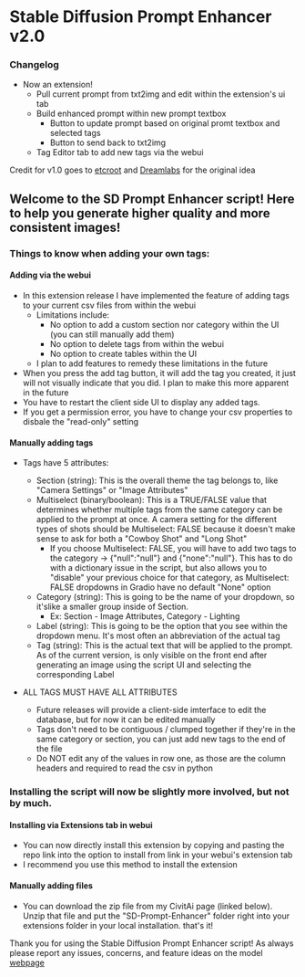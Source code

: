 # Stable Diffusion Prompt Enhancer v2.0
### Changelog
 * Now an extension!
   - Pull current prompt from txt2img and edit within the extension's ui tab
   - Build enhanced prompt within new prompt textbox
     - Button to update prompt based on original promt textbox and selected tags
     - Button to send back to txt2img
   - Tag Editor tab to add new tags via the webui

Credit for v1.0 goes to [etcroot](https://github.com/etcroot) and [Dreamlabs](https://civitai.com/user/Dreamlabs/models) for the original idea

## Welcome to the SD Prompt Enhancer script! Here to help you generate higher quality and more consistent images!

### Things to know when adding your own tags:

#### Adding via the webui

 * In this extension release I have implemented the feature of adding tags to your current csv files from within the webui
   - Limitations include:
     - No option to add a custom section nor category within the UI (you can still manually add them)
     - No option to delete tags from within the webui
     - No option to create tables within the UI
   - I plan to add features to remedy these limitations in the future
 * When you press the add tag button, it will add the tag you created, it just will not visually indicate that you did.  I plan to make this more apparent in the future
 * You have to restart the client side UI to display any added tags.
 * If you get a permission error, you have to change your csv properties to disbale the "read-only" setting

#### Manually adding tags

 * Tags have 5 attributes:
   - Section (string): This is the overall theme the tag belongs to, like "Camera Settings" or "Image Attributes"
   - Multiselect (binary/boolean): This is a TRUE/FALSE value that determines whether multiple tags from the same category can be applied to the prompt at once.  A camera setting for the different types of shots should be Multiselect: FALSE because it doesn't make sense to ask for both a "Cowboy Shot" and "Long Shot"
     - If you choose Multiselect: FALSE, you will have to add two tags to the category -> {"null":"null"} and {"none":"null"}.  This has to do with a dictionary issue in the script, but also allows you to "disable" your previous choice for that category, as Multiselect: FALSE dropdowns in Gradio have no default "None" option
   - Category (string): This is going to be the name of your dropdown, so it'slike a smaller group inside of Section.
     - Ex: Section - Image Attributes, Category - Lighting
   - Label (string): This is going to be the option that you see within the dropdown menu.  It's most often an abbreviation of the actual tag
   - Tag (string): This is the actual text that will be applied to the prompt.  As of the current version, is only visible on the front end after generating an image using the script UI and selecting the corresponding Label

 * ALL TAGS MUST HAVE ALL ATTRIBUTES
   - Future releases will provide a client-side imterface to edit the database, but for now it can be edited manually
   - Tags don't need to be contiguous / clumped together if they're in the same category or section, you can just add new tags to the end of the file
   - Do NOT edit any of the values in row one, as those are the column headers and required to read the csv in python

### Installing the script will now be slightly more involved, but not by much.

#### Installing via Extensions tab in webui

 * You can now directly install this extension by copying and pasting the repo link into the option to install from link in your webui's extension tab
 * I recommend you use this method to install the extension

#### Manually adding files

 * You can download the zip file from my CivitAi page (linked below).  Unzip that file and put the "SD-Prompt-Enhancer" folder right into your extensions folder in your local installation.  that's it!

Thank you for using the Stable Diffusion Prompt Enhancer script!  As always please report any issues, concerns, and feature ideas on the model
[webpage](https://civitai.com/models/58869/sd-prompt-enhancer)
